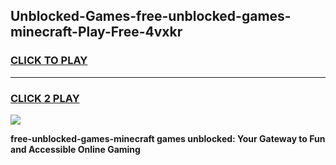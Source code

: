 
## Unblocked-Games-free-unblocked-games-minecraft-Play-Free-4vxkr
<h3>
<a href="https://premium76.site?title=free-unblocked-games-minecraft&ref=15A">CLICK TO PLAY</a></h3>
<hr>

<h3>
<a href="https://premium76.site?title=free-unblocked-games-minecraft&ref=15A">CLICK 2 PLAY</a>
  
</h3>

<a href="https://premium76.site?title=free-unblocked-games-minecraft&ref=15A"><img src="https://clearcache.store/games.png"></a>


**free-unblocked-games-minecraft games unblocked: Your Gateway to Fun and Accessible Online Gaming**
